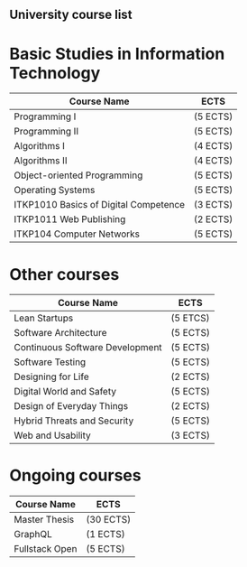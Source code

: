 ## University course list

# Basic Studies in Information Technology

| Course Name                        | ECTS         |
|-------------------------------------|--------------|
| Programming I                      | (5 ECTS)     |
| Programming II                      | (5 ECTS)     |
| Algorithms I                        | (4 ECTS)     |
| Algorithms II                       | (4 ECTS)     |
| Object-oriented Programming         | (5 ECTS)     |
| Operating Systems                   | (5 ECTS)     |
| ITKP1010 Basics of Digital Competence | (3 ECTS)   |
| ITKP1011 Web Publishing             | (2 ECTS)     |
| ITKP104 Computer Networks           | (5 ECTS)     |

# Other courses
| Course Name                        | ECTS         |
|-------------------------------------|--------------|
| Lean Startups | (5 ETCS) |
| Software Architecture                 | (5 ECTS)     |
| Continuous Software Development       | (5 ECTS)     |
| Software Testing                      | (5 ECTS)     |
| Designing for Life                    | (2 ECTS)     |
| Digital World and Safety             | (5 ECTS)     |
| Design of Everyday Things             | (2 ECTS)     |
| Hybrid Threats and Security       | (5 ECTS)     |
| Web and Usability                     | (3 ECTS)     |

# Ongoing courses
| Course Name                        | ECTS         |
|-------------------------------------|--------------|
| Master Thesis                         | (30 ECTS)    |
| GraphQL                               | (1 ECTS)     |
| Fullstack Open                        | (5 ECTS)     |
